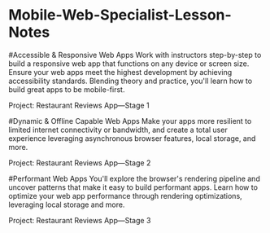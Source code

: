 # Mobile-Web-Specialist-Lesson-Notes

#Accessible & Responsive Web Apps
Work with instructors step-by-step to build a responsive web app that functions on any device or screen size. Ensure your web apps meet the highest development by achieving accessibility standards. Blending theory and practice, you'll learn how to build great apps to be mobile-first.

Project: Restaurant Reviews App—Stage 1


#Dynamic & Offline Capable Web Apps
Make your apps more resilient to limited internet connectivity or bandwidth, and create a total user experience leveraging asynchronous browser features, local storage, and more.

Project: Restaurant Reviews App—Stage 2


#Performant Web Apps
You'll explore the browser's rendering pipeline and uncover patterns that make it easy to build performant apps. Learn how to optimize your web app performance through rendering optimizations, leveraging local storage and more.

Project: Restaurant Reviews App—Stage 3

